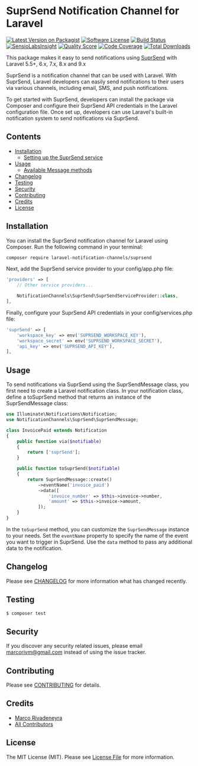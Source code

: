 # SuprSend Notification Channel for Laravel

[![Latest Version on Packagist](https://img.shields.io/packagist/v/laravel-notification-channels/suprsend.svg?style=flat-square)](https://packagist.org/packages/laravel-notification-channels/suprsend)
[![Software License](https://img.shields.io/badge/license-MIT-brightgreen.svg?style=flat-square)](LICENSE.md)
[![Build Status](https://img.shields.io/travis/laravel-notification-channels/suprsend/master.svg?style=flat-square)](https://travis-ci.org/laravel-notification-channels/suprsend)
[![SensioLabsInsight](https://img.shields.io/sensiolabs/i/:sensio_labs_id.svg?style=flat-square)](https://insight.sensiolabs.com/projects/:sensio_labs_id)
[![Quality Score](https://img.shields.io/scrutinizer/g/laravel-notification-channels/suprsend.svg?style=flat-square)](https://scrutinizer-ci.com/g/laravel-notification-channels/suprsend)
[![Code Coverage](https://img.shields.io/scrutinizer/coverage/g/laravel-notification-channels/suprsend/master.svg?style=flat-square)](https://scrutinizer-ci.com/g/laravel-notification-channels/suprsend/?branch=master)
[![Total Downloads](https://img.shields.io/packagist/dt/laravel-notification-channels/suprsend.svg?style=flat-square)](https://packagist.org/packages/laravel-notification-channels/suprsend)

This package makes it easy to send notifications using [SuprSend](https://www.suprsend.com/) with Laravel 5.5+, 6.x, 7.x, 8.x and 9.x

SuprSend is a notification channel that can be used with Laravel. With SuprSend, Laravel developers can easily send notifications to their users via various channels, including email, SMS, and push notifications.

To get started with SuprSend, developers can install the package via Composer and configure their SuprSend API credentials in the Laravel configuration file. Once set up, developers can use Laravel's built-in notification system to send notifications via SuprSend.

## Contents

- [Installation](#installation)
	- [Setting up the SuprSend service](#setting-up-the-SuprSend-service)
- [Usage](#usage)
	- [Available Message methods](#available-message-methods)
- [Changelog](#changelog)
- [Testing](#testing)
- [Security](#security)
- [Contributing](#contributing)
- [Credits](#credits)
- [License](#license)


## Installation

You can install the SuprSend notification channel for Laravel using Composer. Run the following command in your terminal:

```bash
composer require laravel-notification-channels/suprsend
```

Next, add the SuprSend service provider to your config/app.php file:

```php
'providers' => [
    // Other service providers...

    NotificationChannels\SuprSend\SuprSendServiceProvider::class,
],
```


Finally, configure your SuprSend API credentials in your config/services.php file:

```php
'suprSend' => [
    'workspace_key' => env('SUPRSEND_WORKSPACE_KEY'),
    'workspace_secret' => env('SUPRSEND_WORKSPACE_SECRET'),
    'api_key' => env('SUPRSEND_API_KEY'),
],
```

## Usage

To send notifications via SuprSend using the SuprSendMessage class, you first need to create a Laravel notification class. In your notification class, define a toSuprSend method that returns an instance of the SuprSendMessage class:


```php
use Illuminate\Notifications\Notification;
use NotificationChannels\SuprSend\SuprSendMessage;

class InvoicePaid extends Notification
{
    public function via($notifiable)
    {
        return ['suprSend'];
    }

    public function toSuprSend($notifiable)
    {
        return SuprSendMessage::create()
            ->eventName('invoice_paid')
            ->data([
                'invoice_number' => $this->invoice->number,
                'amount' => $this->invoice->amount,
            ]);
    }
}
```

In the `toSuprSend` method, you can customize the `SuprSendMessage` instance to your needs. Set the `eventName` property to specify the name of the event you want to trigger in SuprSend. Use the `data` method to pass any additional data to the notification.

## Changelog

Please see [CHANGELOG](CHANGELOG.md) for more information what has changed recently.

## Testing

``` bash
$ composer test
```

## Security

If you discover any security related issues, please email marcorivm@gmail.com instead of using the issue tracker.

## Contributing

Please see [CONTRIBUTING](CONTRIBUTING.md) for details.

## Credits

- [Marco Rivadeneyra](https://github.com/marcorivm)
- [All Contributors](../../contributors)

## License

The MIT License (MIT). Please see [License File](LICENSE.md) for more information.

